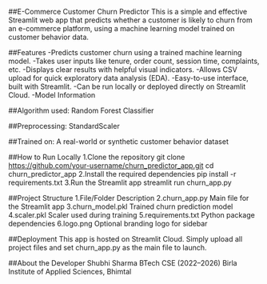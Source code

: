 ##E-Commerce Customer Churn Predictor
This is a simple and effective Streamlit web app that predicts whether a customer is likely to churn from an e-commerce platform, using a machine learning model trained on customer behavior data.

##Features
-Predicts customer churn using a trained machine learning model.
-Takes user inputs like tenure, order count, session time, complaints, etc.
-Displays clear results with helpful visual indicators.
-Allows CSV upload for quick exploratory data analysis (EDA).
-Easy-to-use interface, built with Streamlit.
-Can be run locally or deployed directly on Streamlit Cloud.
-Model Information

##Algorithm used: Random Forest Classifier

##Preprocessing: StandardScaler

##Trained on: A real-world or synthetic customer behavior dataset

##How to Run Locally
1.Clone the repository
git clone https://github.com/your-username/churn_predictor_app.git
cd churn_predictor_app
2.Install the required dependencies
pip install -r requirements.txt
3.Run the Streamlit app
streamlit run churn_app.py

##Project Structure
1.File/Folder                                	Description
2.churn_app.py	                    Main file for the Streamlit app
3.churn_model.pkl                 	Trained churn prediction model
4.scaler.pkl	                      Scaler used during training
5.requirements.txt	                Python package dependencies
6.logo.png	                        Optional branding logo for sidebar

##Deployment
This app is hosted on Streamlit Cloud.
Simply upload all project files and set churn_app.py as the main file to launch.

##About the Developer
Shubhi Sharma
BTech CSE (2022–2026)
Birla Institute of Applied Sciences, Bhimtal
